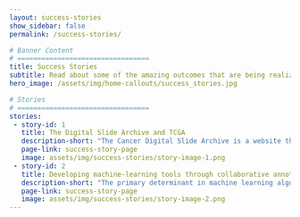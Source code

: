 ```yaml
---
layout: success-stories
show_sidebar: false
permalink: /success-stories/

# Banner Content
# =================================
title: Success Stories
subtitle: Read about some of the amazing outcomes that are being realized by our platform.
hero_image: /assets/img/home-callouts/success_stories.jpg

# Stories
# =================================
stories:
 - story-id: 1
   title: The Digital Slide Archive and TCGA
   description-short: "The Cancer Digital Slide Archive is a website that hosts whole-slide images of pathologic specimens associated with the TCGA studies ..."
   page-link: success-story-page
   image: assets/img/success-stories/story-image-1.png
 - story-id: 2
   title: Developing machine-learning tools through collaborative annotation studies
   description-short: "The primary determinant in machine learning algorithm performance is the availability of abundant labeled data for training ..."
   page-link: success-story-page
   image: assets/img/success-stories/story-image-2.png
---
```

